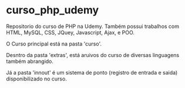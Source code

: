 # curso_php_udemy
Repositorio do curso de PHP na Udemy. Também possui trabalhos com HTML, MySQL, CSS, JQuey, Javascript, Ajax, e POO.

O Curso principal está na pasta 'curso'.

Desntro da pasta 'extras', está aruivos do curso de diversas linguagens também abrangido.

Já a pasta 'innout' é um sistema de ponto (registro de entrada e saida) disponibilizado no curso.
